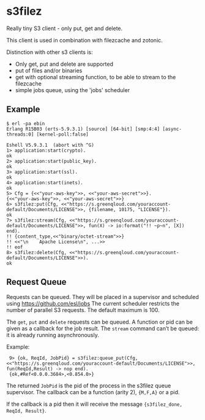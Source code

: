 s3filez
=======

Really tiny S3 client - only put, get and delete.

This client is used in combination with filezcache and zotonic.

Distinction with other s3 clients is:

 * Only get, put and delete are supported
 * put of files and/or binaries
 * get with optional streaming function, to be able to stream to the filezcache
 * simple jobs queue, using the 'jobs' scheduler

Example
-------

    $ erl -pa ebin
    Erlang R15B03 (erts-5.9.3.1) [source] [64-bit] [smp:4:4] [async-threads:0] [kernel-poll:false]

    Eshell V5.9.3.1  (abort with ^G)
    1> application:start(crypto).  
    ok
    2> application:start(public_key).   
    ok
    3> application:start(ssl).          
    ok
    4> application:start(inets).
    ok
    5> Cfg = {<<"your-aws-key">>, <<"your-aws-secret">>}.
    {<<"your-aws-key">>, <<"your-aws-secret">>}
    6> s3filez:put(Cfg, <<"https://s.greenqloud.com/youraccount-default/Documents/LICENSE">>, {filename, 10175, "LICENSE"}).
    ok
    7> s3filez:stream(Cfg, <<"https://s.greenqloud.com/youraccount-default/Documents/LICENSE">>, fun(X) -> io:format("!! ~p~n", [X]) end).
    !! {content_type,<<"binary/octet-stream">>}
    !! <<"\n    Apache License\n", ...>>
    !! eof
    8> s3filez:delete(Cfg, <<"https://s.greenqloud.com/youraccount-default/Documents/LICENSE">>).
    ok

Request Queue
-------------

Requests can be queued. They will be placed in a supervisor and scheduled using https://github.com/esl/jobs
The current scheduler restricts the number of parallel S3 requests. The default maximum is 100.

The `get`, `put` and `delete` requests can be queued. A function or pid can be given as a callback for the job result.
The `stream` command can’t be queued: it is already running asynchronously.

Example:

     9> {ok, ReqId, JobPid} = s3filez:queue_put(Cfg, <<"https://s.greenqloud.com/youraccount-default/Documents/LICENSE">>, fun(ReqId,Result) -> nop end).
     {ok,#Ref<0.0.0.3684>,<0.854.0>}

The returned `JobPid` is the pid of the process in the s3filez queue supervisor.
The callback can be a function (arity 2), `{M,F,A}` or a pid.

If the callback is a pid then it will receive the message `{s3filez_done, ReqId, Result}`.


